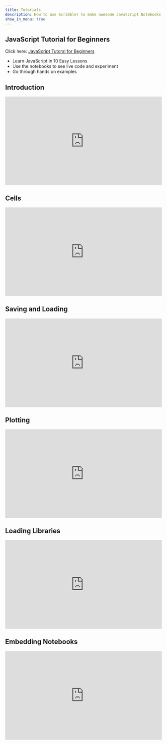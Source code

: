```yaml
---
title: Tutorials
description: How to use Scribbler to make awesome JavaScript Notebooks
show_in_menu: true
---
```

## JavaScript Tutorial for Beginners
Click here: <a href="https://scribbler.live/learn/javascript-tutorial-beginners/" target="_blank">JavaScript Tutoral for Beginners</a>
- Learn JavaScript in 10 Easy Lessons
- Use the notebooks to see live code and experiment
- Go through hands on examples


## Introduction
<iframe  src="https://www.youtube.com/embed/jlR_EGqaeqw?modestbranding=1" 
    title="Scribbler.live Introduction" frameborder="0" allow="web-share" allowfullscreen
    style="aspect-ratio: 16 / 9;width: 100%;"></iframe>

## Cells
<iframe  src="https://www.youtube.com/embed/uEZ5aYs0zXY?modestbranding=1" 
    title="Scribbler.live Introduction" frameborder="0" allow="web-share" allowfullscreen
    style="aspect-ratio: 16 / 9;width: 100%;"></iframe>

## Saving and Loading
<iframe  src="https://www.youtube.com/embed/SaRPCIb0RJs?modestbranding=1" 
    title="Scribbler.live Introduction" frameborder="0" allow="web-share" allowfullscreen
    style="aspect-ratio: 16 / 9;width: 100%;"></iframe>
    

## Plotting

<iframe  src="https://www.youtube.com/embed/bSdkB-XFYVs?modestbranding=1" 
    title="Scribbler.live Introduction" frameborder="0" allow="web-share" allowfullscreen
    style="aspect-ratio: 16 / 9;width: 100%;"></iframe>
    
## Loading Libraries
<iframe  src="https://www.youtube.com/embed/2UHfFgafIBQ?modestbranding=1" 
    title="Scribbler.live Introduction" frameborder="0" allow="web-share" allowfullscreen
    style="aspect-ratio: 16 / 9;width: 100%;"></iframe>

## Embedding Notebooks
<iframe  src="https://www.youtube.com/embed/IAKfSyLbLL8?modestbranding=1" 
    title="Scribbler.live Introduction" frameborder="0" allow="web-share" allowfullscreen
    style="aspect-ratio: 16 / 9;width: 100%;"></iframe>
    

